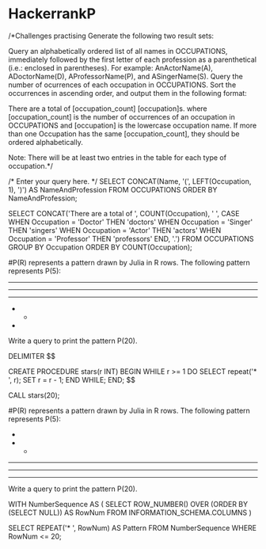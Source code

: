# HackerrankP
/*Challenges practising 
Generate the following two result sets:

Query an alphabetically ordered list of all names in OCCUPATIONS, immediately followed by the first letter of each profession as a parenthetical (i.e.: enclosed in parentheses). For example: AnActorName(A), ADoctorName(D), AProfessorName(P), and ASingerName(S).
Query the number of ocurrences of each occupation in OCCUPATIONS. Sort the occurrences in ascending order, and output them in the following format:

There are a total of [occupation_count] [occupation]s.
where [occupation_count] is the number of occurrences of an occupation in OCCUPATIONS and [occupation] is the lowercase occupation name. If more than one Occupation has the same [occupation_count], they should be ordered alphabetically.

Note: There will be at least two entries in the table for each type of occupation.*/

/*
Enter your query here.
*/
SELECT CONCAT(Name, '(', LEFT(Occupation, 1), ')') AS NameAndProfession
FROM OCCUPATIONS
ORDER BY NameAndProfession;

SELECT CONCAT('There are a total of ', COUNT(Occupation), ' ', 
              CASE 
                WHEN Occupation = 'Doctor' THEN 'doctors'
                WHEN Occupation = 'Singer' THEN 'singers'
                WHEN Occupation = 'Actor' THEN 'actors'
                WHEN Occupation = 'Professor' THEN 'professors'
              END, '.')
FROM OCCUPATIONS
GROUP BY Occupation
ORDER BY COUNT(Occupation);

#P(R) represents a pattern drawn by Julia in R rows. The following pattern represents P(5):

* * * * * 
* * * * 
* * * 
* * 
*
Write a query to print the pattern P(20).

DELIMITER $$

CREATE PROCEDURE stars(r INT) 
    BEGIN 
        WHILE r >= 1 DO 
            SELECT repeat('* ', r);
            SET r = r - 1;
            END WHILE;
    END; $$
    
CALL stars(20);


#P(R) represents a pattern drawn by Julia in R rows. The following pattern represents P(5):

* 
* * 
* * * 
* * * * 
* * * * *
Write a query to print the pattern P(20).

WITH NumberSequence AS (
    SELECT ROW_NUMBER() OVER (ORDER BY (SELECT NULL)) AS RowNum
    FROM INFORMATION_SCHEMA.COLUMNS
)

SELECT REPEAT('* ', RowNum) AS Pattern
FROM NumberSequence
WHERE RowNum <= 20;
